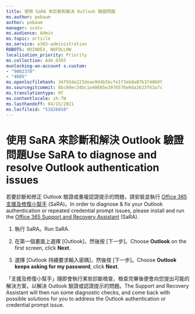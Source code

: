 ```yaml
---
title: 使用 SaRA 來診斷和解決 Outlook 驗證問題
ms.author: pebaum
author: pebaum
manager: scotv
ms.audience: Admin
ms.topic: article
ms.service: o365-administration
ROBOTS: NOINDEX, NOFOLLOW
localization_priority: Priority
ms.collection: Adm_O365
munlocking-an-account s.custom:
- "9002370"
- "4605"
ms.openlocfilehash: 34f934e223deae9d4b5bcfe1f3eb8a07b374860f
ms.sourcegitcommit: 8bc60ec34bc1e40685e3976576e04a2623f63a7c
ms.translationtype: HT
ms.contentlocale: zh-TW
ms.lasthandoff: 04/15/2021
ms.locfileid: "51826010"
---
```

# <a name="use-sara-to-diagnose-and-resolve-outlook-authentication-issues"></a><span data-ttu-id="bd418-102">使用 SaRA 來診斷和解決 Outlook 驗證問題</span><span class="sxs-lookup"><span data-stu-id="bd418-102">Use SaRA to diagnose and resolve Outlook authentication issues</span></span>

<span data-ttu-id="bd418-103">若要診斷和修正 Outlook 驗證或重複認證提示的問題，請安裝並執行 [Office 365 支援及修復小幫手](https://diagnostics.office.com/#/) (SaRA)。</span><span class="sxs-lookup"><span data-stu-id="bd418-103">In order to diagnose & fix your Outlook authentication or repeated credential prompt issues, please install and run the [Office 365 Support and Recovery Assistant](https://diagnostics.office.com/#/) (SaRA).</span></span>

1. <span data-ttu-id="bd418-104">執行 SaRA。</span><span class="sxs-lookup"><span data-stu-id="bd418-104">Run SaRA.</span></span>

2. <span data-ttu-id="bd418-105">在第一個畫面上選擇 [Outlook]，然後按 [下一步]。</span><span class="sxs-lookup"><span data-stu-id="bd418-105">Choose **Outlook** on the first screen, click **Next**.</span></span>

3. <span data-ttu-id="bd418-106">選擇 [Outlook 持續要求輸入密碼]，然後按 [下一步]。</span><span class="sxs-lookup"><span data-stu-id="bd418-106">Choose **Outlook keeps asking for my password**, click **Next**.</span></span>

<span data-ttu-id="bd418-107">「支援及修復小幫手」隨即會執行某些診斷檢查，檢查完畢後便會向您提出可能的解決方案，以解決 Outlook 驗證或認證提示的問題。</span><span class="sxs-lookup"><span data-stu-id="bd418-107">The Support and Recovery Assistant will then run some diagnostic checks, and come back with possible solutions for you to address the Outlook authentication or credential prompt issue.</span></span>
